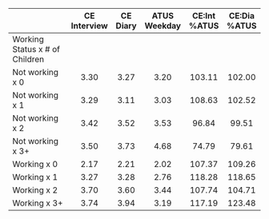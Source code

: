 
|                      | CE<br>Interview |  CE<br>Diary | ATUS<br>Weekday | CE:Int<br>%ATUS | CE:Dia<br>%ATUS |
| -------------------- | :----------: | :----------: | :----------: | :----------: | :----------: |
| Working Status x # of Children |              |              |              |              |              |
| Not working x 0      |         3.30 |         3.27 |         3.20 |       103.11 |       102.00 |
| Not working x 1      |         3.29 |         3.11 |         3.03 |       108.63 |       102.52 |
| Not working x 2      |         3.42 |         3.52 |         3.53 |        96.84 |        99.51 |
| Not working x 3+     |         3.50 |         3.73 |         4.68 |        74.79 |        79.61 |
| Working x 0          |         2.17 |         2.21 |         2.02 |       107.37 |       109.26 |
| Working x 1          |         3.27 |         3.28 |         2.76 |       118.28 |       118.65 |
| Working x 2          |         3.70 |         3.60 |         3.44 |       107.74 |       104.71 |
| Working x 3+         |         3.74 |         3.94 |         3.19 |       117.19 |       123.48 |

